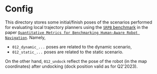 # Config

This directory stores some initial/finish poses of the scenarios performed for evaluating local trajectory planners using the [`SRPB` benchmark](https://github.com/rayvburn/srpb) in the paper [`Quantitative Metrics for Benchmarking Human-Aware Robot Navigation`](https://ieeexplore.ieee.org/document/10194930). Namely,

- `012_dynamic_...` poses are related to the dynamic scenario,
- `012_static_...` poses are related to the static scenario.

On the other hand, `012_undock` reflect the pose of the robot (in the map coordinates) after undocking (dock position valid as for Q2'2023).
